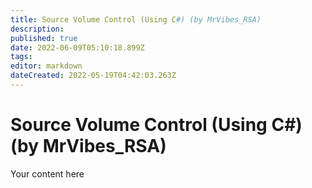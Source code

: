 ```yaml
---
title: Source Volume Control (Using C#) (by MrVibes_RSA)
description: 
published: true
date: 2022-06-09T05:10:18.899Z
tags: 
editor: markdown
dateCreated: 2022-05-19T04:42:03.263Z
---
```


# Source Volume Control (Using C#) (by MrVibes_RSA)
Your content here